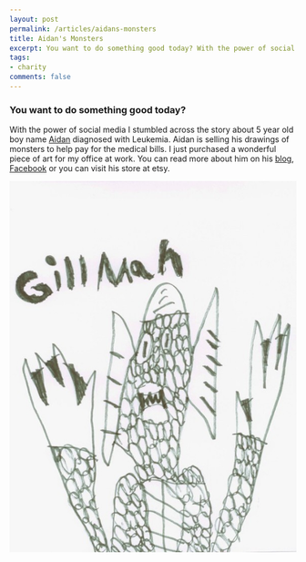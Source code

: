 ```yaml
---
layout: post
permalink: /articles/aidans-monsters
title: Aidan's Monsters
excerpt: You want to do something good today? With the power of social media I stumbled across the story about 5 year old boy name Aidan diagnosed with Leukemia. Aidan is selling his drawings of monsters to help pay for the medical bills. I just purchased a wonderful piece of art for my office at work.
tags:
- charity
comments: false
---
```


<h3>You want to do something good today?</h3>
<p>With the power of social media I stumbled across the story about 5 year old boy name <a href="http://aidforaidan.wordpress.com">Aidan</a> diagnosed with Leukemia. Aidan is selling his <!--http://www.etsy.com/shop/AidansMonsters-->drawings of monsters to help pay for the medical bills. I just purchased a wonderful piece of art for my office at work. You can read more about him on his <a href="http://aidforaidan.wordpress.com">blog</a>, <a href="http://www.facebook.com/pages/Aid-for-Aidan/168065143207856?v=wall">Facebook</a> or you can visit his store at <!--http://www.etsy.com/shop/AidansMonsters-->etsy.</p>
<p><img src="/assets/posts/aidans-monsters/gillman.jpg"/></p>
